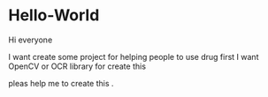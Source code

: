 # Hello-World

Hi everyone

I want create some project for helping people to use drug 
first I want OpenCV or OCR library  for create this

pleas help me to create this .
